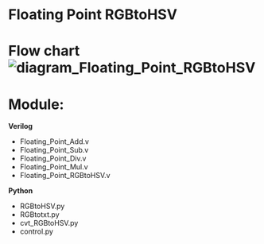 # Floating Point RGBtoHSV

# Flow chart![diagram_Floating_Point_RGBtoHSV](https://user-images.githubusercontent.com/53068735/112702718-18c2fc80-8ec7-11eb-83e0-67bb0b620b7a.png)

# Module: 
**Verilog**
*  Floating_Point_Add.v
*  Floating_Point_Sub.v
*  Floating_Point_Div.v
*  Floating_Point_Mul.v
*  Floating_Point_RGBtoHSV.v

**Python**
*  RGBtoHSV.py
*  RGBtotxt.py
*  cvt_RGBtoHSV.py
*  control.py

